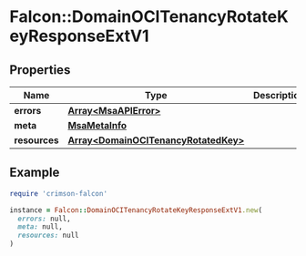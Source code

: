 # Falcon::DomainOCITenancyRotateKeyResponseExtV1

## Properties

| Name | Type | Description | Notes |
| ---- | ---- | ----------- | ----- |
| **errors** | [**Array&lt;MsaAPIError&gt;**](MsaAPIError.md) |  | [optional] |
| **meta** | [**MsaMetaInfo**](MsaMetaInfo.md) |  |  |
| **resources** | [**Array&lt;DomainOCITenancyRotatedKey&gt;**](DomainOCITenancyRotatedKey.md) |  |  |

## Example

```ruby
require 'crimson-falcon'

instance = Falcon::DomainOCITenancyRotateKeyResponseExtV1.new(
  errors: null,
  meta: null,
  resources: null
)
```

